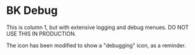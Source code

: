 # BK Debug

This is column 1, but with extensive logging and debug menues. DO NOT USE THIS IN PRODUCTION.

The icon has been modified to show a "debugging" icon, as a reminder.
